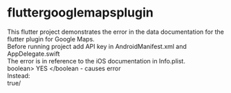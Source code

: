 # fluttergooglemapsplugin

This flutter project demonstrates the error in the data documentation for the flutter plugin for Google Maps.  
Before running project add API key in AndroidManifest.xml and AppDelegate.swift  
The error is in reference to the iOS documentation in Info.plist.  
boolean> YES </boolean - causes error  
Instead:  
true/  
